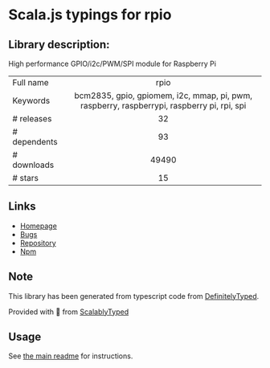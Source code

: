 
# Scala.js typings for rpio


## Library description:
High performance GPIO/i2c/PWM/SPI module for Raspberry Pi

|                    |                 |
| ------------------ | :-------------: |
| Full name          | rpio |
| Keywords           | bcm2835, gpio, gpiomem, i2c, mmap, pi, pwm, raspberry, raspberrypi, raspberry pi, rpi, spi |
| # releases         | 32 |
| # dependents       | 93 |
| # downloads        | 49490 |
| # stars            | 15 |

## Links
- [Homepage](https://www.npmjs.com/package/rpio)
- [Bugs](https://github.com/jperkin/node-rpio/issues)
- [Repository](https://github.com/jperkin/node-rpio)
- [Npm](https://www.npmjs.com/package/rpio)
    


## Note
This library has been generated from typescript code from [DefinitelyTyped](https://definitelytyped.org).

Provided with :purple_heart: from [ScalablyTyped](https://github.com/oyvindberg/ScalablyTyped)

## Usage
See [the main readme](../../readme.md) for instructions.


